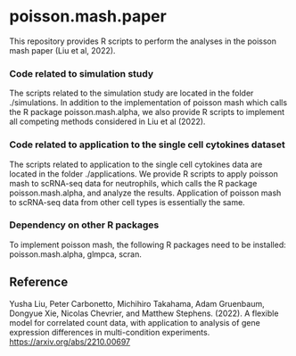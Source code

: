 # poisson.mash.paper
This repository provides R scripts to perform the analyses in the poisson mash paper (Liu et al, 2022).

### Code related to simulation study
The scripts related to the simulation study are located in the folder ./simulations.
In addition to the implementation of poisson mash which calls the R package poisson.mash.alpha,
we also provide R scripts to implement all competing methods considered in Liu et al (2022). <br />

### Code related to application to the single cell cytokines dataset
The scripts related to application to the single cell cytokines data are located in the folder ./applications.
We provide R scripts to apply poisson mash to scRNA-seq data for neutrophils, which calls the R package poisson.mash.alpha,
and analyze the results. Application of poisson mash to scRNA-seq data from other cell types is essentially the same.

### Dependency on other R packages
To implement poisson mash, the following R packages need to be installed: poisson.mash.alpha, glmpca, scran. 


## Reference

Yusha Liu, Peter Carbonetto, Michihiro Takahama, Adam Gruenbaum, Dongyue Xie, Nicolas Chevrier, and Matthew Stephens. (2022).
A flexible model for correlated count data, with application to analysis of gene expression differences in multi-condition experiments.
<https://arxiv.org/abs/2210.00697>
